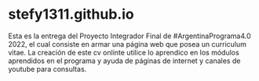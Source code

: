 # stefy1311.github.io
Esta es la entrega del Proyecto Integrador Final de #ArgentinaPrograma4.0 2022, el cual consiste en armar una página web que posea un curriculum vitae. La creación de este cv onlinte utilice lo aprendico en los módulos aprendidos en el programa y ayuda de páginas de internet y canales de youtube para consultas.
